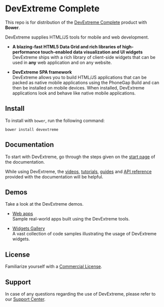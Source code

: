 # DevExtreme Complete

This repo is for distribution of the  [DevExtreme Complete](http://js.devexpress.com) product with **Bower**.

DevExtreme supplies HTML/JS tools for mobile and web development.

- **A blazing-fast HTML5 Data Grid and rich libraries of high-performance touch-enabled data visualization and UI widgets**  
DevExtreme ships with a rich library of client-side widgets that can be used in **any** web application and on any website.

- **DevExtreme SPA framework**  
DevExtreme allows you to build HTML/JS applications that can be packed as native mobile applications using the PhoneGap Build and can then be installed on mobile devices. When installed, DevExtreme applications look and behave like native mobile applications.


## Install

To install with `bower`, run the following command:

```shell
bower install devextreme
```

## Documentation

To start with DevExtreme, go through the steps given on the [start page](http://js.devexpress.com/Documentation/) of the documentation.

While using DevExtreme, the [videos](http://js.devexpress.com/Documentation/Videos), [tutorials](http://js.devexpress.com/Documentation/Tutorials/?version=16_2), [guides](http://js.devexpress.com/Documentation/Guide/?version=16_2) and [API reference](http://js.devexpress.com/Documentation/ApiReference/?version=16_2) provided with the documentation will be helpful.

## Demos

Take a look at the DevExtreme demos.

- [Web apps](http://js.devexpress.com/Demos/)  
Sample real-world apps built using the DevExtreme tools.


- [Widgets Gallery](http://js.devexpress.com/Demos/WidgetsGallery/)  
A vast collection of code samples illustrating the usage of DevExtreme widgets.

## License

Familiarize yourself with a [Commercial License](http://js.devexpress.com/EULAs/DevExtremeComplete/).

## Support

In case of any questions regarding the use of DevExtreme, please refer to our [Support Center](https://www.devexpress.com/Support/Center).

